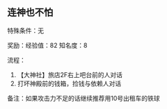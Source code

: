 ## 连神也不怕
特殊条件：无

奖励：经验值：82 知名度：8

流程：

1. 【大神社】旅店2F右上吧台前的人对话
2. 打坏神殿前的钱箱，捡钱与依赖人对话


备注：如果攻击力不足的话继续推荐用10号出租车的铁球

